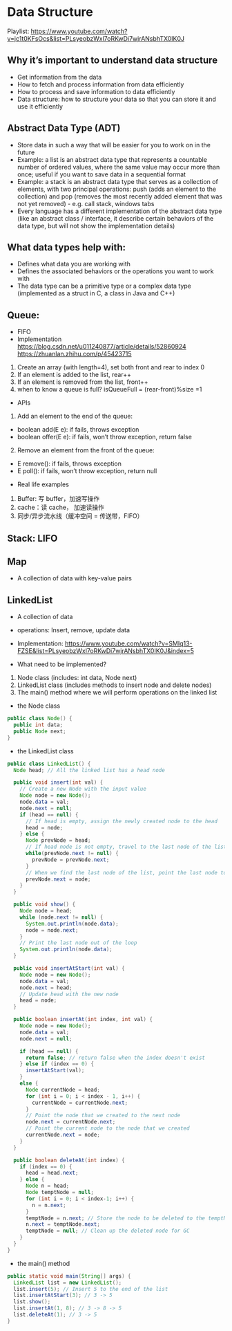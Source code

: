 # Data Structure

Playlist: https://www.youtube.com/watch?v=jc1t0KFsOcs&list=PLsyeobzWxl7oRKwDi7wjrANsbhTX0IK0J

## Why it’s important to understand data structure

- Get information from the data
- How to fetch and process information from data efficiently
- How to process and save information to data efficiently
- Data structure: how to structure your data so that you can store it and use it efficiently

## Abstract Data Type (ADT)

- Store data in such a way that will be easier for you to work on in the future
- Example: a list is an abstract data type that represents a countable number of ordered values, where the same value may occur more than once; useful if you want to save data in a sequential format
- Example: a stack is an abstract data type that serves as a collection of elements, with two principal operations: push (adds an element to the collection) and pop (removes the most recently added element that was not yet removed) - e.g. call stack, windows tabs
- Every language has a different implementation of the abstract data type (like an abstract class / interface, it describe certain behaviors of the data type, but will not show the implementation details)

## What data types help with:

- Defines what data you are working with
- Defines the associated behaviors or the operations you want to work with
- The data type can be a primitive type or a complex data type (implemented as a struct in C, a class in Java and C++)

## Queue:

- FIFO
- Implementation https://blog.csdn.net/u011240877/article/details/52860924
  https://zhuanlan.zhihu.com/p/45423715

1. Create an array (with length=4), set both front and rear to index 0
2. If an element is added to the list, rear++
3. If an element is removed from the list, front++
4. when to know a queue is full? isQueueFull = (rear-front)%size =1

- APIs

1. Add an element to the end of the queue:

- boolean add(E e): if fails, throws exception
- boolean offer(E e): if fails, won’t throw exception, return false

2. Remove an element from the front of the queue:

- E remove(): if fails, throws exception
- E poll(): if fails, won’t throw exception, return null

* Real life examples

1. Buffer: 写 buffer，加速写操作
2. cache：读 cache， 加速读操作
3. 同步/异步流水线（缓冲空间 = 传送带，FIFO）

## Stack: LIFO

## Map

- A collection of data with key-value pairs

## LinkedList

- A collection of data
- operations: Insert, remove, update data

- Implementation: https://www.youtube.com/watch?v=SMIq13-FZSE&list=PLsyeobzWxl7oRKwDi7wjrANsbhTX0IK0J&index=5
- What need to be implemented?

1. Node class (includes: int data, Node next)
2. LinkedList class (includes methods to insert node and delete nodes)
3. The main() method where we will perform operations on the linked list

- the Node class

```java
public class Node() {
  public int data;
  public Node next;
}
```

- the LinkedList class

```java
public class LinkedList() {
  Node head; // All the linked list has a head node

  public void insert(int val) {
    // Create a new Node with the input value
    Node node = new Node();
    node.data = val;
    node.next = null;
    if (head == null) {
      // If head is empty, assign the newly created node to the head
      head = node;
    } else {
      Node prevNode = head;
      // If head node is not empty, travel to the last node of the list
      while(prevNode.next != null) {
        prevNode = prevNode.next;
      }
      // When we find the last node of the list, point the last node to the new node
      prevNode.next = node;
    }
  }

  public void show() {
    Node node = head;
    while (node.next != null) {
      System.out.println(node.data);
      node = node.next;
    }
    // Print the last node out of the loop
    System.out.println(node.data);
  }

  public void insertAtStart(int val) {
    Node node = new Node();
    node.data = val;
    node.next = head;
    // Update head with the new node
    head = node;
  }

  public boolean insertAt(int index, int val) {
    Node node = new Node();
    node.data = val;
    node.next = null;

    if (head == null) {
      return false; // return false when the index doesn't exist
    } else if (index == 0) {
      insertAtStart(val);
    }
    else {
      Node currentNode = head;
      for (int i = 0; i < index - 1, i++) {
        currentNode = currentNode.next;
      }
      // Point the node that we created to the next node
      node.next = currentNode.next;
      // Point the current node to the node that we created
      currentNode.next = node;
    }
  }

  public boolean deleteAt(int index) {
    if (index == 0) {
      head = head.next;
    } else {
      Node n = head;
      Node temptNode = null;
      for (int i = 0; i < index-1; i++) {
        n = n.next;
      }
      temptNode = n.next; // Store the node to be deleted to the temptNode
      n.next = temptNode.next;
      temptNode = null; // Clean up the deleted node for GC
    }
  }
}
```

- the main() method

```java
public static void main(String[] args) {
  LinkedList list = new LinkedList();
  list.insert(5); // Insert 5 to the end of the list
  list.insertAtStart(3); // 3 -> 5
  list.show();
  list.insertAt(1, 8); // 3 -> 8 -> 5
  list.deleteAt(1); // 3 -> 5
}
```
